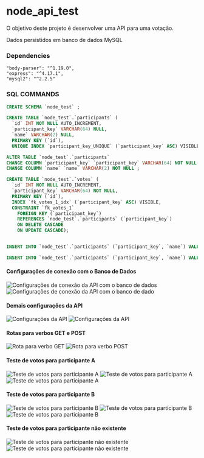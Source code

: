 # node_api_test
O objetivo deste projeto é desenvolver uma API para uma votação.

Dados persistidos em banco de dados MySQL

### Dependencies
    "body-parser": "^1.19.0",
    "express": "^4.17.1",
    "mysql2": "^2.2.5"
    
### SQL COMMANDS
```sql
CREATE SCHEMA `node_test` ;

CREATE TABLE `node_test`.`participants` (
  `id` INT NOT NULL AUTO_INCREMENT,
  `participant_key` VARCHAR(64) NULL,
  `name` VARCHAR(2) NULL,
  PRIMARY KEY (`id`),
  UNIQUE INDEX `participant_key_UNIQUE` (`participant_key` ASC) VISIBLE);

ALTER TABLE `node_test`.`participants` 
CHANGE COLUMN `participant_key` `participant_key` VARCHAR(64) NOT NULL ,
CHANGE COLUMN `name` `name` VARCHAR(2) NOT NULL ;

CREATE TABLE `node_test`.`votes` (
  `id` INT NOT NULL AUTO_INCREMENT,
  `participant_key` VARCHAR(64) NOT NULL,
  PRIMARY KEY (`id`),
  INDEX `fk_votes_1_idx` (`participant_key` ASC) VISIBLE,
  CONSTRAINT `fk_votes_1`
    FOREIGN KEY (`participant_key`)
    REFERENCES `node_test`.`participants` (`participant_key`)
    ON DELETE CASCADE
    ON UPDATE CASCADE);


INSERT INTO `node_test`.`participants` (`participant_key`, `name`) VALUES ('f17bc320-5546-47df-ab44-ab4bfe6470f0', 'A');

INSERT INTO `node_test`.`participants` (`participant_key`, `name`) VALUES ('93aa59ea-8116-4355-94b9-dedfe0564ef2', 'B');
```

#### Configurações de conexão com o Banco de Dados
![Configurações de conexão da API com o banco de dados](https://uploaddeimagens.com.br/images/003/320/010/full/Screenshot_from_2021-07-04_14-25-08.png?1625419549)
![Configurações de conexão da API com o banco de dado](https://uploaddeimagens.com.br/images/003/320/009/full/Screenshot_from_2021-07-04_14-24-56.png?1625419536)


#### Demais configurações da API
![Configurações da API](https://uploaddeimagens.com.br/images/003/320/007/full/Screenshot_from_2021-07-04_14-19-20.png?1625419339)
![Configurações da API](https://uploaddeimagens.com.br/images/003/320/013/full/Screenshot_from_2021-07-04_14-20-32.png?1625419763)


#### Rotas para verbos GET e POST
![Rota para verbo GET](https://uploaddeimagens.com.br/images/003/320/014/full/Screenshot_from_2021-07-04_14-20-45.png?1625419808)
![Rota para verbo POST](https://uploaddeimagens.com.br/images/003/320/015/full/Screenshot_from_2021-07-04_14-20-57.png?1625419865)


#### Teste de votos para participante A
![Teste de votos para participante A](https://uploaddeimagens.com.br/images/003/320/020/full/Screenshot_from_2021-07-04_14-36-12.png?1625420294)
![Teste de votos para participante A](https://uploaddeimagens.com.br/images/003/320/022/full/Screenshot_from_2021-07-04_14-36-24.png?1625420305)
![Teste de votos para participante A](https://uploaddeimagens.com.br/images/003/320/023/full/Screenshot_from_2021-07-04_14-36-48.png?1625420314)


#### Teste de votos para participante B
![Teste de votos para participante B](https://uploaddeimagens.com.br/images/003/320/026/full/Screenshot_from_2021-07-04_14-41-39.png?1625420555)
![Teste de votos para participante B](https://uploaddeimagens.com.br/images/003/320/027/full/Screenshot_from_2021-07-04_14-41-47.png?1625420588)
![Teste de votos para participante B](https://uploaddeimagens.com.br/images/003/320/029/full/Screenshot_from_2021-07-04_14-42-10.png?1625420615)


#### Teste de votos para participante não existente
![Teste de votos para participante não existente](https://uploaddeimagens.com.br/images/003/320/031/full/Screenshot_from_2021-07-04_14-45-38.png?1625420775)
![Teste de votos para participante não existente](https://uploaddeimagens.com.br/images/003/320/032/full/Screenshot_from_2021-07-04_14-45-59.png?1625420806)
